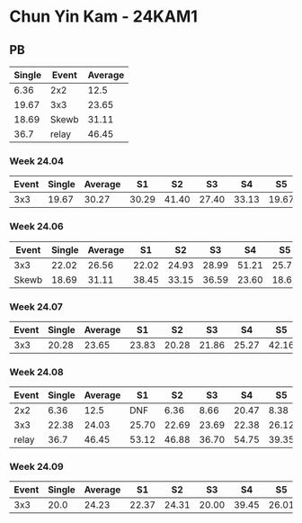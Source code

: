 # Chun Yin Kam - 24KAM1

## PB
|Single|Event|Average|
|----|----|----|
|6.36|2x2|12.5|
|19.67|3x3|23.65|
|18.69|Skewb|31.11|
|36.7|relay|46.45|
### Week 24.04
|Event|Single|Average|S1|S2|S3|S4|S5|
|-----|-------|------|--|--|--|--|--|
|3x3|19.67|30.27|30.29|41.40|27.40|33.13|19.67|
### Week 24.06
|Event|Single|Average|S1|S2|S3|S4|S5|
|-----|-------|------|--|--|--|--|--|
|3x3|22.02|26.56|22.02|24.93|28.99|51.21|25.76|
|Skewb|18.69|31.11|38.45|33.15|36.59|23.60|18.69|
### Week 24.07
|Event|Single|Average|S1|S2|S3|S4|S5|
|-----|-------|------|--|--|--|--|--|
|3x3|20.28|23.65|23.83|20.28|21.86|25.27|42.16|
### Week 24.08
|Event|Single|Average|S1|S2|S3|S4|S5|
|-----|-------|------|--|--|--|--|--|
|2x2|6.36|12.5|DNF|6.36|8.66|20.47|8.38|
|3x3|22.38|24.03|25.70|22.69|23.69|22.38|26.12|
|relay|36.7|46.45|53.12|46.88|36.70|54.75|39.35|
### Week 24.09
|Event|Single|Average|S1|S2|S3|S4|S5|
|-----|-------|------|--|--|--|--|--|
|3x3|20.0|24.23|22.37|24.31|20.00|39.45|26.01|
